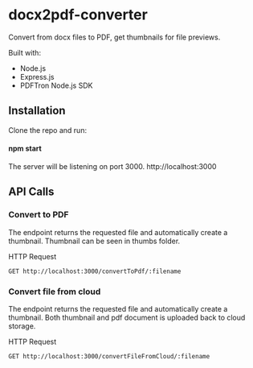 # docx2pdf-converter
Convert from docx files to PDF, get thumbnails for file previews.

Built with:
* Node.js 
* Express.js 
* PDFTron Node.js SDK
 
## Installation
Clone the repo and run:

####   npm start

The server will be listening on port 3000. http://localhost:3000
## API Calls

### Convert to PDF
The endpoint returns the requested file and automatically create a thumbnail. Thumbnail can be seen in thumbs folder.

HTTP Request 

 `GET http://localhost:3000/convertToPdf/:filename`

### Convert file from cloud
The endpoint returns the requested file and automatically create a thumbnail. Both thumbnail and pdf document is uploaded back to cloud storage.

HTTP Request 

 `GET http://localhost:3000/convertFileFromCloud/:filename`
